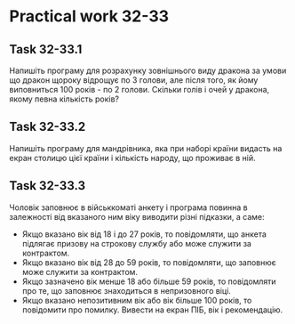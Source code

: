 # Practical work 32-33

## Task 32-33.1
Напишіть програму для розрахунку зовнішнього виду дракона за умови що дракон щороку відрощує по 3 голови, але після того, як йому виповниться 100 років - по 2 голови. Скільки голів і очей у дракона, якому певна кількість років?

## Task 32-33.2
Напишіть програму для мандрівника, яка при наборі країни видасть на екран столицю цієї країни і кількість народу, що проживає в ній.

## Task 32-33.3
Чоловік заповнює в військкоматі анкету і програма повинна в залежності від вказаного ним віку виводити різні підказки, а саме:
 - Якщо вказано вік від 18 і до 27 років, то повідомляти, що анкета підлягає призову на строкову службу або може служити за контрактом.
- Якщо вказано вік від 28 до 59 років, то повідомляти, що заповнює може служити за контрактом.
- Якщо зазначено вiк менше 18 або більше 59 років, то повідомляти про те, що заповнює знаходиться в непризовного віці.
- Якщо вказано непозитивним вік або вік більше 100 років, то повідомити про помилку.
Вивести на екран ПІБ, вік і рекомендацію.
